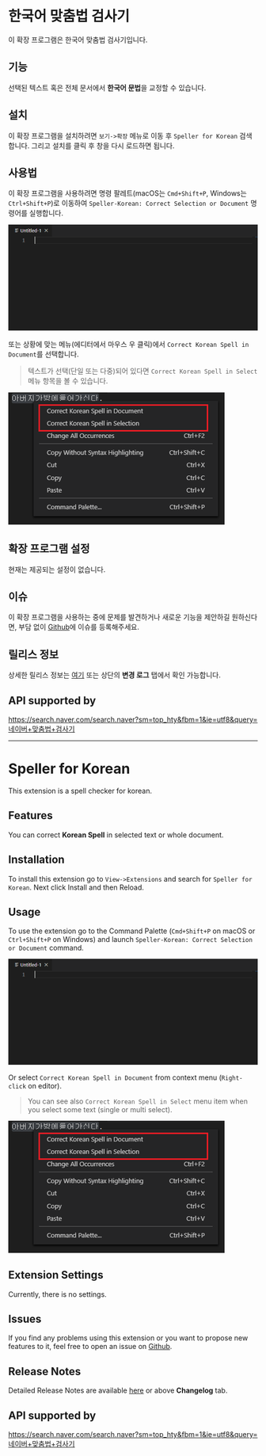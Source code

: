 # 한국어 맞춤법 검사기

이 확장 프로그램은 한국어 맞춤법 검사기입니다.

## 기능

선택된 텍스트 혹은 전체 문서에서 **한국어 문법**을 교정할 수 있습니다.

## 설치

이 확장 프로그램을 설치하려면 `보기->확장` 메뉴로 이동 후 `Speller for Korean` 검색합니다. 그리고 설치를 클릭 후 창을 다시 로드하면 됩니다.

## 사용법

이 확장 프로그램을 사용하려면 명령 팔레트(macOS는 `Cmd+Shift+P`, Windows는 `Ctrl+Shift+P`)로 이동하여 `Speller-Korean: Correct Selection or Document` 명령어를 실행합니다.

![Demo 1](./images/readme/demo1.gif)

또는 상황에 맞는 메뉴(에디터에서 마우스 우 클릭)에서 `Correct Korean Spell in Document`를 선택합니다.
> 텍스트가 선택(단일 또는 다중)되어 있다면 `Correct Korean Spell in Select` 메뉴 항목을 볼 수 있습니다.

![Demo 2](./images/readme/demo2.png)

## 확장 프로그램 설정

현재는 제공되는 설정이 없습니다.

## 이슈

이 확장 프로그램을 사용하는 중에 문제를 발견하거나 새로운 기능을 제안하길 원하신다면,
부담 없이 [Github](https://github.com/phoihos/speller-korean/issues)에 이슈를 등록해주세요.

## 릴리스 정보

상세한 릴리스 정보는 [여기](https://github.com/phoihos/speller-korean/blob/master/CHANGELOG.md) 또는 상단의 **변경 로그** 탭에서 확인 가능합니다.

## API supported by

https://search.naver.com/search.naver?sm=top_hty&fbm=1&ie=utf8&query=네이버+맞춤법+검사기


-----------------------------------------------------------------------------


# Speller for Korean

This extension is a spell checker for korean.

## Features

You can correct **Korean Spell** in selected text or whole document.

## Installation

To install this extension go to `View->Extensions` and search for `Speller for Korean`. Next click Install and then Reload.

## Usage

To use the extension go to the Command Palette (`Cmd+Shift+P` on macOS or `Ctrl+Shift+P` on Windows) and launch `Speller-Korean: Correct Selection or Document` command.

![Demo 1](./images/readme/demo1.gif)

Or select `Correct Korean Spell in Document` from context menu (`Right-click` on editor).
> You can see also `Correct Korean Spell in Select` menu item when you select some text (single or multi select).

![Demo 2](./images/readme/demo2.png)

## Extension Settings

Currently, there is no settings.

## Issues

If you find any problems using this extension or you want to propose new features to it, feel free to open an issue on [Github](https://github.com/phoihos/speller-korean/issues).

## Release Notes

Detailed Release Notes are available [here](https://github.com/phoihos/speller-korean/blob/master/CHANGELOG.md) or above **Changelog** tab.

## API supported by

https://search.naver.com/search.naver?sm=top_hty&fbm=1&ie=utf8&query=네이버+맞춤법+검사기
